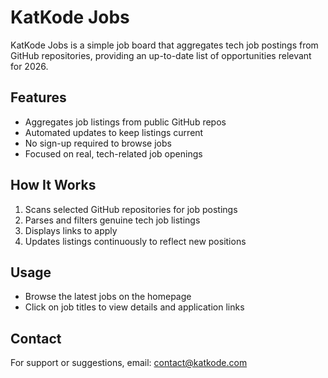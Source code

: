 # KatKode Jobs

KatKode Jobs is a simple job board that aggregates tech job postings from GitHub repositories, providing an up-to-date list of opportunities relevant for 2026.

## Features

- Aggregates job listings from public GitHub repos
- Automated updates to keep listings current
- No sign-up required to browse jobs
- Focused on real, tech-related job openings

## How It Works

1. Scans selected GitHub repositories for job postings
2. Parses and filters genuine tech job listings
3. Displays links to apply
4. Updates listings continuously to reflect new positions

## Usage

- Browse the latest jobs on the homepage
- Click on job titles to view details and application links

## Contact

For support or suggestions, email: contact@katkode.com
